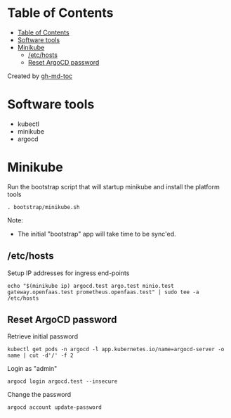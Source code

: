 
Table of Contents
=================

   * [Table of Contents](#table-of-contents)
   * [Software tools](#software-tools)
   * [Minikube](#minikube)
      * [/etc/hosts](#etchosts)
      * [Reset ArgoCD password](#reset-argocd-password)

Created by [gh-md-toc](https://github.com/ekalinin/github-markdown-toc)

# Software tools

* kubectl
* minikube
* argocd

# Minikube

Run the bootstrap script that will startup minikube and install the platform tools

```
. bootstrap/minikube.sh
```

Note:

* The initial "bootstrap" app will take time to be sync'ed.

## /etc/hosts

Setup IP addresses for ingress end-points

```
echo "$(minikube ip) argocd.test argo.test minio.test gateway.openfaas.test prometheus.openfaas.test" | sudo tee -a /etc/hosts
```

## Reset ArgoCD password

Retrieve initial password

```
kubectl get pods -n argocd -l app.kubernetes.io/name=argocd-server -o name | cut -d'/' -f 2
```

Login as "admin"

```
argocd login argocd.test --insecure
```

Change the password

```
argocd account update-password
```

